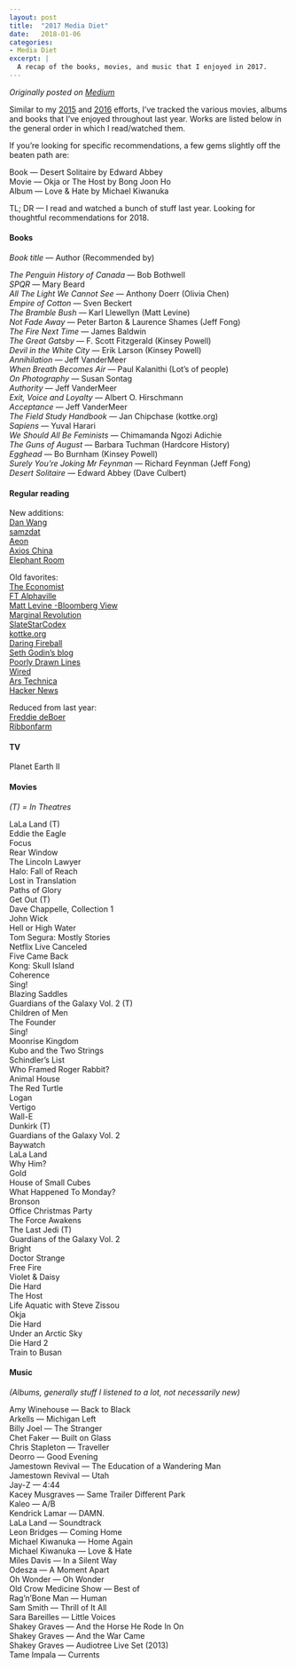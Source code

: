 ```yaml
---
layout: post
title:  "2017 Media Diet"
date:   2018-01-06
categories:
- Media Diet
excerpt: |
  A recap of the books, movies, and music that I enjoyed in 2017.
---
```


*Originally posted on [Medium](https://medium.com/@smflem/2017-media-diet-367d45b464e)*

Similar to my [2015](https://smflem.github.io/2016/01/10/2015_media_diet.html) and [2016](https://smflem.github.io/2017/01/08/2016_media_diet.html) efforts, I’ve tracked the various movies, albums and books that I’ve enjoyed throughout last year. Works are listed below in the general order in which I read/watched them.

If you’re looking for specific recommendations, a few gems slightly off the beaten path are:

Book — Desert Solitaire by Edward Abbey <br>
Movie — Okja or The Host by Bong Joon Ho <br>
Album — Love & Hate by Michael Kiwanuka <br>

TL; DR — I read and watched a bunch of stuff last year. Looking for thoughtful recommendations for 2018.

#### **Books**
*Book title* — Author (Recommended by)

*The Penguin History of Canada* — Bob Bothwell <br>
*SPQR* — Mary Beard <br>
*All The Light We Cannot See* — Anthony Doerr (Olivia Chen) <br>
*Empire of Cotton* — Sven Beckert <br>
*The Bramble Bush* — Karl Llewellyn (Matt Levine) <br>
*Not Fade Away* — Peter Barton & Laurence Shames (Jeff Fong) <br>
*The Fire Next Time* — James Baldwin <br>
*The Great Gatsby* — F. Scott Fitzgerald (Kinsey Powell) <br>
*Devil in the White City* — Erik Larson (Kinsey Powell) <br>
*Annihilation* — Jeff VanderMeer <br>
*When Breath Becomes Air* — Paul Kalanithi (Lot’s of people) <br>
*On Photography* — Susan Sontag <br>
*Authority* — Jeff VanderMeer <br>
*Exit, Voice and Loyalty* — Albert O. Hirschmann <br>
*Acceptance* — Jeff VanderMeer <br>
*The Field Study Handbook* — Jan Chipchase (kottke.org) <br>
*Sapiens* — Yuval Harari <br>
*We Should All Be Feminists* — Chimamanda Ngozi Adichie <br>
*The Guns of August* — Barbara Tuchman (Hardcore History) <br>
*Egghead* — Bo Burnham (Kinsey Powell) <br>
*Surely You’re Joking Mr Feynman* — Richard Feynman (Jeff Fong) <br>
*Desert Solitaire* — Edward Abbey (Dave Culbert) <br>


#### **Regular reading**

New additions: <br>
[Dan Wang](https://danwang.co/) <br>
[samzdat](https://samzdat.com/) <br>
[Aeon](https://aeon.co/) <br>
[Axios China](https://www.axios.com/axios-china) <br>
[Elephant Room](http://elephant-room.com/) <br>

Old favorites: <br>
[The Economist](https://www.economist.com/) <br>
[FT Alphaville](http://ftalphaville.ft.com/) <br>
[Matt Levine -Bloomberg View](http://www.bloombergview.com/contributors/matt-levine) <br>
[Marginal Revolution](http://marginalrevolution.com/) <br>
[SlateStarCodex](http://slatestarcodex.com/) <br>
[kottke.org](http://kottke.org/) <br>
[Daring Fireball](http://daringfireball.net/) <br>
[Seth Godin’s blog](http://sethgodin.typepad.com/) <br>
[Poorly Drawn Lines](http://poorlydrawnlines.com/) <br>
[Wired](https://www.wired.com/) <br>
[Ars Technica](https://arstechnica.com/) <br>
[Hacker News](https://news.ycombinator.com/) <br>

Reduced from last year: <br>
[Freddie deBoer](http://fredrikdeboer.com/blog/) <br>
[Ribbonfarm](http://www.ribbonfarm.com/) <br>

#### **TV**

Planet Earth II

#### **Movies**
*(T) = In Theatres*

LaLa Land (T) <br>
Eddie the Eagle <br>
Focus <br>
Rear Window <br>
The Lincoln Lawyer <br>
Halo: Fall of Reach <br>
Lost in Translation <br>
Paths of Glory <br>
Get Out (T) <br>
Dave Chappelle, Collection 1 <br>
John Wick <br>
Hell or High Water <br>
Tom Segura: Mostly Stories <br>
Netflix Live Canceled <br>
Five Came Back <br>
Kong: Skull Island <br>
Coherence <br>
Sing! <br>
Blazing Saddles <br>
Guardians of the Galaxy Vol. 2 (T) <br>
Children of Men <br>
The Founder <br>
Sing! <br>
Moonrise Kingdom <br>
Kubo and the Two Strings <br>
Schindler’s List <br>
Who Framed Roger Rabbit? <br>
Animal House <br>
The Red Turtle <br>
Logan <br>
Vertigo <br>
Wall-E <br>
Dunkirk (T) <br>
Guardians of the Galaxy Vol. 2 <br>
Baywatch <br>
LaLa Land <br>
Why Him? <br>
Gold <br>
House of Small Cubes <br>
What Happened To Monday? <br>
Bronson <br>
Office Christmas Party <br>
The Force Awakens <br>
The Last Jedi (T) <br>
Guardians of the Galaxy Vol. 2 <br>
Bright <br>
Doctor Strange <br>
Free Fire <br>
Violet & Daisy <br>
Die Hard <br>
The Host <br>
Life Aquatic with Steve Zissou <br>
Okja <br>
Die Hard <br>
Under an Arctic Sky <br>
Die Hard 2 <br>
Train to Busan <br>

#### **Music**
*(Albums, generally stuff I listened to a lot, not necessarily new)*

Amy Winehouse — Back to Black <br>
Arkells — Michigan Left <br>
Billy Joel — The Stranger <br>
Chet Faker — Built on Glass <br>
Chris Stapleton — Traveller <br>
Deorro — Good Evening <br>
Jamestown Revival — The Education of a Wandering Man <br>
Jamestown Revival — Utah <br>
Jay-Z — 4:44 <br>
Kacey Musgraves — Same Trailer Different Park <br>
Kaleo — A/B <br>
Kendrick Lamar — DAMN. <br>
LaLa Land — Soundtrack <br>
Leon Bridges — Coming Home <br>
Michael Kiwanuka — Home Again <br>
Michael Kiwanuka — Love & Hate <br>
Miles Davis — In a Silent Way <br>
Odesza — A Moment Apart <br>
Oh Wonder — Oh Wonder <br>
Old Crow Medicine Show — Best of <br>
Rag’n’Bone Man — Human <br>
Sam Smith — Thrill of It All <br>
Sara Bareilles — Little Voices <br>
Shakey Graves — And the Horse He Rode In On <br>
Shakey Graves — And the War Came <br>
Shakey Graves — Audiotree Live Set (2013) <br>
Tame Impala — Currents <br>
